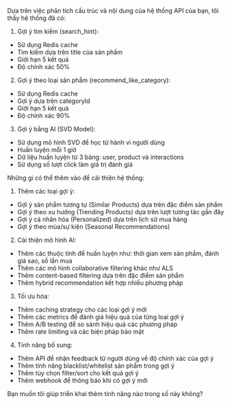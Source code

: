 Dựa trên việc phân tích cấu trúc và nội dung của hệ thống API của bạn, tôi thấy hệ thống đã có:

1. Gợi ý tìm kiếm (search\_hint):

* Sử dụng Redis cache
* Tìm kiếm dựa trên title của sản phẩm
* Giới hạn 5 kết quả
* Độ chính xác 50%

2. Gợi ý theo loại sản phẩm (recommend\_like\_category):

* Sử dụng Redis cache
* Gợi ý dựa trên categoryId
* Giới hạn 5 kết quả
* Độ chính xác 90%

3. Gợi ý bằng AI (SVD Model):

* Sử dụng mô hình SVD để học từ hành vi người dùng
* Huấn luyện mỗi 1 giờ
* Dữ liệu huấn luyện từ 3 bảng: user, product và interactions
* Sử dụng số lượt click làm giá trị đánh giá

Những gì có thể thêm vào để cải thiện hệ thống:

1. Thêm các loại gợi ý:

* Gợi ý sản phẩm tương tự (Similar Products) dựa trên đặc điểm sản phẩm
* Gợi ý theo xu hướng (Trending Products) dựa trên lượt tương tác gần đây
* Gợi ý cá nhân hóa (Personalized) dựa trên lịch sử mua hàng
* Gợi ý theo mùa/sự kiện (Seasonal Recommendations)

2. Cải thiện mô hình AI:

* Thêm các thuộc tính để huấn luyện như: thời gian xem sản phẩm, đánh giá sao, số lần mua
* Thêm các mô hình collaborative filtering khác như ALS
* Thêm content-based filtering dựa trên đặc điểm sản phẩm
* Thêm hybrid recommendation kết hợp nhiều phương pháp

3. Tối ưu hóa:

* Thêm caching strategy cho các loại gợi ý mới
* Thêm các metrics để đánh giá hiệu quả của từng loại gợi ý
* Thêm A/B testing để so sánh hiệu quả các phương pháp
* Thêm rate limiting và các biện pháp bảo mật

4. Tính năng bổ sung:

* Thêm API để nhận feedback từ người dùng về độ chính xác của gợi ý
* Thêm tính năng blacklist/whitelist sản phẩm trong gợi ý
* Thêm tùy chọn filter/sort cho kết quả gợi ý
* Thêm webhook để thông báo khi có gợi ý mới

Bạn muốn tôi giúp triển khai thêm tính năng nào trong số này không?
